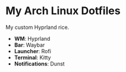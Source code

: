 # My Arch Linux Dotfiles

My custom Hyprland rice.

- **WM**: Hyprland
- **Bar**: Waybar
- **Launcher**: Rofi
- **Terminal**: Kitty
- **Notifications**: Dunst
